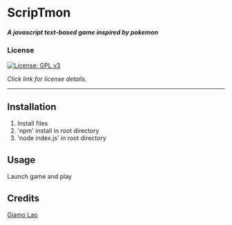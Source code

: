 # ScripTmon
##### A javascript text-based game inspired by pokemon
### License
[![License: GPL v3](https://img.shields.io/badge/License-GPLv3-blue.svg)](https://www.gnu.org/licenses/gpl-3.0)

*Click link for license details.*

---------------
## Installation
1. Install files
2. 'npm' install in root directory
3. 'node index.js' in root directory
## Usage
Launch game and play

## Credits
[Giamo Lao](https://www.github.com/technicalparadox)

